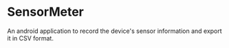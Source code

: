# SensorMeter
An android application to record the device's sensor information and export it in CSV format.
